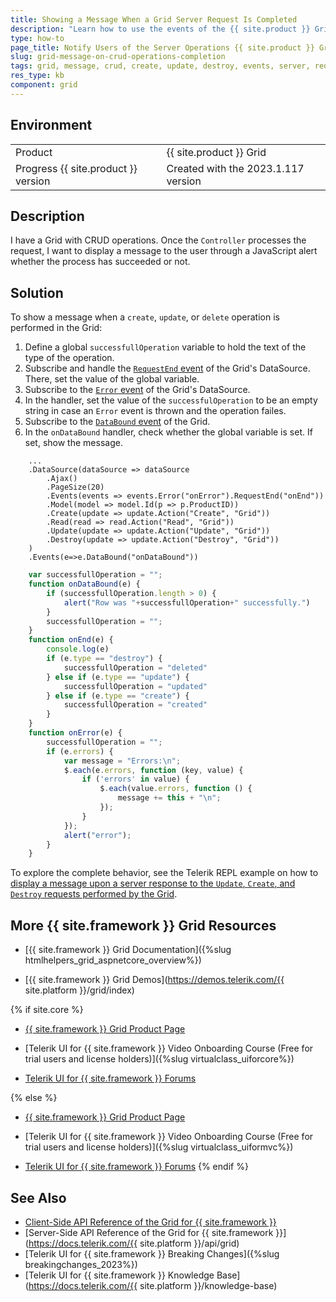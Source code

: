 ```yaml
---
title: Showing a Message When a Grid Server Request Is Completed
description: "Learn how to use the events of the {{ site.product }} Grid to notify the user when a rows is created, updated, or deleted successfully."
type: how-to
page_title: Notify Users of the Server Operations {{ site.product }} Grid Result
slug: grid-message-on-crud-operations-completion
tags: grid, message, crud, create, update, destroy, events, server, request, notification
res_type: kb
component: grid
---
```


## Environment

<table>
 <tr>
  <td>Product</td>
  <td>{{ site.product }} Grid</td>
 </tr>
 <tr>
  <td>Progress {{ site.product }} version</td>
  <td>Created with the 2023.1.117 version</td>
 </tr>
</table>

## Description

I have a Grid with CRUD operations. Once the `Controller` processes the request, I want to display a message to the user through a JavaScript alert whether the process has succeeded or not.

## Solution

To show a message when a `create`, `update`, or `delete` operation is performed in the Grid:

1. Define a global `successfullOperation` variable to hold the text of the type of the operation.
2. Subscribe and handle the [`RequestEnd` event](https://docs.telerik.com/kendo-ui/api/javascript/data/datasource/events/requestend) of the Grid's DataSource. There, set the value of the global variable.
3. Subscribe to the [`Error` event](https://docs.telerik.com/kendo-ui/api/javascript/data/datasource/events/error) of the Grid's DataSource.
4. In the handler, set the value of the `successfulOperation` to be an empty string in case an `Error` event is thrown and the operation failes.
5. Subscribe to the [`DataBound` event](https://docs.telerik.com/kendo-ui/api/javascript/ui/grid/events/databound) of the Grid.
6. In the `onDataBound` handler, check whether the global variable is set. If set, show the message.

```HtmlHelper
    ...
    .DataSource(dataSource => dataSource
        .Ajax()
        .PageSize(20)
        .Events(events => events.Error("onError").RequestEnd("onEnd"))
        .Model(model => model.Id(p => p.ProductID))
        .Create(update => update.Action("Create", "Grid"))
        .Read(read => read.Action("Read", "Grid"))
        .Update(update => update.Action("Update", "Grid"))
        .Destroy(update => update.Action("Destroy", "Grid"))
    )
    .Events(e=>e.DataBound("onDataBound"))
```
```JavaScript
    var successfullOperation = "";
    function onDataBound(e) {
        if (successfullOperation.length > 0) {
            alert("Row was "+successfullOperation+" successfully.")
        }
        successfullOperation = "";
    }
    function onEnd(e) {
        console.log(e)
        if (e.type == "destroy") {
            successfullOperation = "deleted"
        } else if (e.type == "update") {
            successfullOperation = "updated"
        } else if (e.type == "create") {
            successfullOperation = "created"
        }
    }
    function onError(e) {
        successfullOperation = "";
        if (e.errors) {
            var message = "Errors:\n";
            $.each(e.errors, function (key, value) {
                if ('errors' in value) {
                    $.each(value.errors, function () {
                        message += this + "\n";
                    });
                }
            });
            alert("error");
        }
    }
```

To explore the complete behavior, see the Telerik REPL example on how to [display a message upon a server response to the `Update`, `Create`, and `Destroy` requests performed by the Grid](https://netcorerepl.telerik.com/QduQkAlP18HPzzFR26).

## More {{ site.framework }} Grid Resources

* [{{ site.framework }} Grid Documentation]({%slug htmlhelpers_grid_aspnetcore_overview%})

* [{{ site.framework }} Grid Demos](https://demos.telerik.com/{{ site.platform }}/grid/index)

{% if site.core %}
* [{{ site.framework }} Grid Product Page](https://www.telerik.com/aspnet-core-ui/grid)

* [Telerik UI for {{ site.framework }} Video Onboarding Course (Free for trial users and license holders)]({%slug virtualclass_uiforcore%})

* [Telerik UI for {{ site.framework }} Forums](https://www.telerik.com/forums/aspnet-core-ui)

{% else %}
* [{{ site.framework }} Grid Product Page](https://www.telerik.com/aspnet-mvc/grid)

* [Telerik UI for {{ site.framework }} Video Onboarding Course (Free for trial users and license holders)]({%slug virtualclass_uiformvc%})

* [Telerik UI for {{ site.framework }} Forums](https://www.telerik.com/forums/aspnet-mvc)
{% endif %}

## See Also

* [Client-Side API Reference of the Grid for {{ site.framework }}](https://docs.telerik.com/kendo-ui/api/javascript/ui/grid)
* [Server-Side API Reference of the Grid for {{ site.framework }}](https://docs.telerik.com/{{ site.platform }}/api/grid)
* [Telerik UI for {{ site.framework }} Breaking Changes]({%slug breakingchanges_2023%})
* [Telerik UI for {{ site.framework }} Knowledge Base](https://docs.telerik.com/{{ site.platform }}/knowledge-base)
